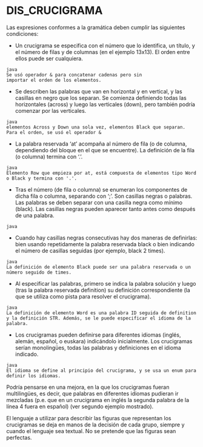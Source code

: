 # DIS_CRUCIGRAMA
Las expresiones conformes a la gramática deben cumplir las siguientes condiciones: 
- Un crucigrama se especifica con el número que lo identifica, un título, y el número de filas y de columnas 
(en el ejemplo 13x13). El orden entre ellos puede ser cualquiera.

```
java
Se usó operador & para concatenar cadenas pero sin
importar el orden de los elementos.
```

- Se  describen  las  palabras  que  van  en  horizontal  y  en  vertical,  y  las  casillas  en  negro  que  los  separan.  Se
comienza definiendo todas las horizontales (across) y luego las verticales (down), pero también podría comenzar por las verticales.
```
java
elementos Across y Down una sola vez, elementos Black que separan. 
Para el orden, se usó el operador &
```

- La palabra reservada ‘at’ acompaña al número de fila (o de columna, dependiendo del bloque en el que se encuentre). La definición de la fila (o columna) termina con ‘.’.
```
java
Elemento Row que empieza por at, está compuesta de elementos tipo Word o Black y termina con '.'.
```
- Tras el número (de fila o columna) se enumeran los componentes de dicha fila o columna, separando con ‘;’.
Son casillas negras o palabras.  Las palabras se deben separar con una casilla negra como mínimo (black).
Las casillas negras pueden aparecer tanto antes como después de una palabra.
```
java
```
- Cuando hay casillas negras consecutivas hay dos maneras de definirlas: bien usando repetidamente la palabra
reservada black o bien indicando el número de casillas seguidas (por ejemplo, black 2 times).
```
java
La definición de elemento Black puede ser una palabra reservada o un número seguido de times.
```
- Al especificar las palabras, primero se indica la palabra solución y luego (tras la palabra reservada definition)
su definición correspondiente (la que se utiliza como pista para resolver el crucigrama).
```
java
La definición de elemento Word es una palabra ID seguida de definition y la definición STR. Además, se le puede especificar el idioma de la palabra.
```
- Los crucigramas pueden definirse para diferentes idiomas (inglés, alemán, español, o euskara) indicándolo
inicialmente. Los crucigramas serían monolingües, todas las palabras y definiciones en el idioma indicado.
```
java
El idioma se define al principio del crucigrama, y se usa un enum para definir los idiomas.
```
Podría pensarse en una mejora, en la que los crucigramas fueran multilingües, es decir, que palabras en
diferentes idiomas pudieran ir mezcladas (p.e. que en un crucigrama en inglés la segunda palabra de la línea
4 fuera en español) (ver segundo ejemplo mostrado).

El lenguaje a utilizar para describir las figuras que representan los crucigramas se deja en manos de la decisión de
cada grupo, siempre y cuando el lenguaje sea textual. No se pretende que las figuras sean perfectas.


